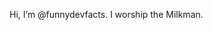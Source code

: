 Hi, I’m @funnydevfacts.
I worship the Milkman.


<!---
funnydevfacts/funnydevfacts is a ✨ special ✨ repository because its `README.md` (this file) appears on your GitHub profile.
You can click the Preview link to take a look at your changes.
--->
